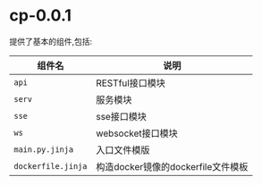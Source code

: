 # cp-0.0.1

提供了基本的组件,包括:

| 组件名             | 说明                               |
| ------------------ | ---------------------------------- |
| `api`              | RESTful接口模块                    |
| `serv`             | 服务模块                           |
| `sse`              | sse接口模块                        |
| `ws`               | websocket接口模块                  |
| `main.py.jinja`    | 入口文件模版                       |
| `dockerfile.jinja` | 构造docker镜像的dockerfile文件模板 |